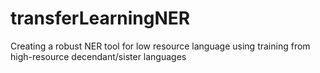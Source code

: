 # transferLearningNER
Creating a robust NER tool for low resource language using training from high-resource decendant/sister languages
